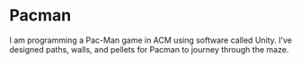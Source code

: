 # Pacman
I am programming a Pac-Man game in ACM using software called Unity. I’ve designed paths, walls, and pellets for Pacman to journey through the maze. 
